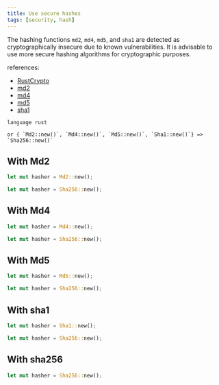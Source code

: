 ```yaml
---
title: Use secure hashes
tags: [security, hash]
---
```


The hashing functions `md2`, `md4`, `md5`, and `sha1` are detected as cryptographically insecure due to known vulnerabilities. It is advisable to use more secure hashing algorithms for cryptographic purposes.

references:

- [RustCrypto](https://github.com/RustCrypto/hashes)
- [md2](https://docs.rs/md2/latest/md2/)
- [md4](https://docs.rs/md4/latest/md4/)
- [md5](https://docs.rs/md5/latest/md5/)
- [sha1](https://docs.rs/sha-1/latest/sha1/)

```grit
language rust

or { `Md2::new()`, `Md4::new()`, `Md5::new()`, `Sha1::new()`} => `Sha256::new()`
```

## With Md2

```rust
let mut hasher = Md2::new();
```

```rust
let mut hasher = Sha256::new();
```

## With Md4

```rust
let mut hasher = Md4::new();
```

```rust
let mut hasher = Sha256::new();
```

## With Md5

```rust
let mut hasher = Md5::new();
```

```rust
let mut hasher = Sha256::new();
```

## With sha1

```rust
let mut hasher = Sha1::new();
```

```rust
let mut hasher = Sha256::new();
```

## With sha256

```rust
let mut hasher = Sha256::new();
```
